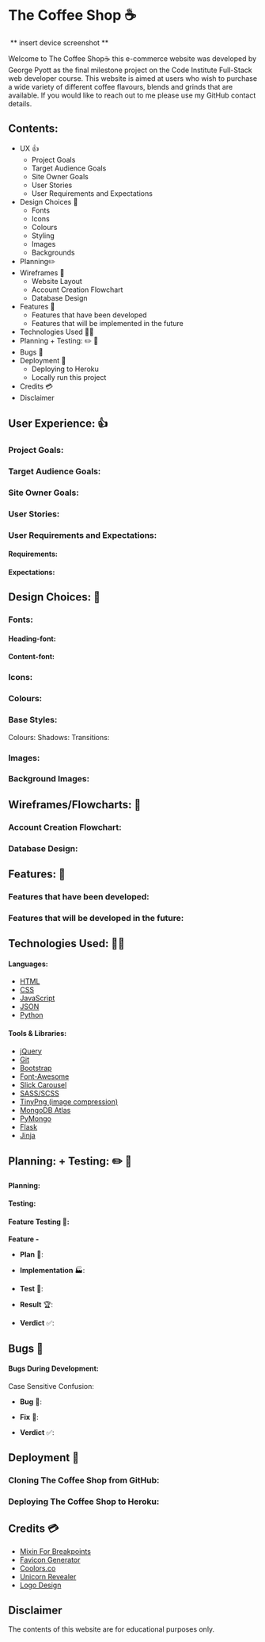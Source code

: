 # The Coffee Shop ☕️

<img src=""></img>
** insert device screenshot **

<p>Welcome to The Coffee Shop☕️ this e-commerce website was developed by George Pyott as the final milestone project on the Code Institute Full-Stack web developer course. This website is aimed at users who wish to purchase a wide variety of different coffee flavours, blends and grinds that are available. If you would like to reach out to me please use my GitHub contact details.</p>

## Contents: 

- UX 👍
    - Project Goals
    - Target Audience Goals
    - Site Owner Goals
    - User Stories
    - User Requirements and Expectations
- Design Choices 🎨
    - Fonts
    - Icons
    - Colours
    - Styling
    - Images
    - Backgrounds
- Planning✏️
- Wireframes 🔧
    - Website Layout
    - Account Creation Flowchart
    - Database Design
- Features 🎡
    - Features that have been developed
    - Features that will be implemented in the future
- Technologies Used 👨‍💻
- Planning + Testing: ✏️ 🔌
- Bugs 🐞
- Deployment 🚀
	- Deploying to Heroku
    - Locally run this project
- Credits 💳
- Disclaimer

## User Experience: 👍

### Project Goals:

### Target Audience Goals:

### Site Owner Goals:

### User Stories:

### User Requirements and Expectations:

#### Requirements:

#### Expectations:

## Design Choices: 🎨

### Fonts:

#### Heading-font:

#### Content-font: 

### Icons:
### Colours:

### Base Styles:

Colours:
Shadows:
Transitions:

### Images:

### Background Images:


## Wireframes/Flowcharts: 🔧
 
### Account Creation Flowchart:

### Database Design:

## Features: 🎡

### Features that have been developed:

### Features that will be developed in the future:

## Technologies Used: 👨‍💻
#### Languages:
* <a href="https://developer.mozilla.org/en-US/docs/Web/HTML">HTML</a>
* <a href="https://developer.mozilla.org/en-US/docs/Web/CSS">CSS</a>
* <a href="https://www.w3schools.com/js/">JavaScript</a>
* <a href="https://www.json.org/json-en.html">JSON</a>
* <a href="https://www.python.org/">Python</a>

#### Tools & Libraries: 

* <a href="https://jquery.com/">jQuery</a>
* <a href="https://git-scm.com/">Git</a>
* <a href="https://getbootstrap.com/">Bootstrap</a>
* <a href="https://fontawesome.com/icons?d=gallery">Font-Awesome</a>
* <a href="https://kenwheeler.github.io/slick/">Slick Carousel</a>
* <a href="https://sass-lang.com/">SASS/SCSS</a>
* <a href="https://tinypng.com/">TinyPng (image compression)</a>
* <a href="https://www.mongodb.com/cloud/atlas">MongoDB Atlas</a>
* <a href="https://pymongo.readthedocs.io/en/stable/">PyMongo</a>
* <a href="https://flask.palletsprojects.com/en/1.0.x/">Flask</a>
* <a href="https://jinja.palletsprojects.com/en/2.10.x/">Jinja</a>

## Planning:  + Testing: ✏️ 🔌

#### Planning: 

#### Testing: 

#### Feature Testing 🎡: 

<strong>Feature -</strong>
- <strong>Plan</strong> 📝: 

- <strong>Implementation</strong> 🏭: 

- <strong>Test</strong> 🧪: 

- <strong>Result</strong> 🏆: 

- <strong>Verdict</strong> ✅: 


## Bugs 🐞

#### Bugs During Development: 



<p>Case Sensitive Confusion:</p>

- <strong>Bug</strong> 🐞:
 
- <strong>Fix</strong> 🔧: 

- <strong>Verdict</strong> ✅: 


## Deployment 🚀


### Cloning The Coffee Shop from GitHub:

### Deploying The Coffee Shop to Heroku:

## Credits 💳

* <a href="https://medium.com/developing-with-sass/creating-a-dead-simple-sass-mixin-to-handle-responsive-breakpoints-889927b37740">Mixin For Breakpoints</a>
* <a href="https://www.favicon-generator.org/">Favicon Generator</a>  
* <a href="https://coolors.co/">Coolors.co</a>
* <a href="https://chrome.google.com/webstore/detail/unicorn-revealer/lmlkphhdlngaicolpmaakfmhplagoaln?hl=en-GB">Unicorn Revealer</a>
* <a href="https://hatchful.shopify.com/">Logo Design</a>


## Disclaimer
The contents of this website are for educational purposes only.


